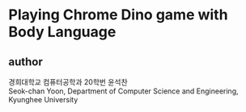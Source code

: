 # Playing Chrome Dino game with Body Language

## author
 경희대학교 컴퓨터공학과 20학번 윤석찬<br>
 Seok-chan Yoon, Department of Computer Science and Engineering, Kyunghee University
